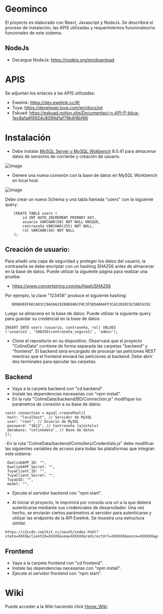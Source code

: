 # Geominco

El proyecto es elaborado con React, Javascript y NodeJs. Se describirá el proceso de instalación, las APIS utilizadas y requerimientos funcionales/no funcionales de este sistema.

## NodeJs

- Decargue NodeJs: https://nodejs.org/en/download

# APIS

Se adjuntan los enlaces a las APIS utilizadas:

- Ewelink: https://dev.ewelink.cc/#/
- Tuya: https://developer.tuya.com/en/docs/iot
- Eskuad: https://eskuad.notion.site/Documentaci-n-API-P-blica-1ec8a1a6f9924c8099d1af79b4f8bf66

# Instalación

- Debe instalar [MySQL Server y MySQL Wokbench](https://dev.mysql.com/downloads/mysql/) 8.0.41 para almacenar datos de sensores de corriente y creación de usuario.

![image](https://github.com/user-attachments/assets/892dd910-9ea4-4c2b-953e-b6a4d21e231a)

- Genere una nueva conexión con la base de datos en MySQL Workbench en local host. 

![image](https://github.com/user-attachments/assets/c66bc6a4-e884-499a-a7dd-58fc421cd9b3)
 
Debe crear un nuevo Schema y una tabla llamada "users" con la siguiente query:

```
    CREATE TABLE users (
        id INT AUTO_INCREMENT PRIMARY KEY,
        usuario VARCHAR(50) NOT NULL UNIQUE,
        contraseña VARCHAR(255) NOT NULL, 
        rol VARCHAR(50) NOT NULL
    );
```

## Creación de usuario:

Para añadir una capa de seguridad y proteger los datos del usuario, la contraseña se debe encriptar con un hashing SHA256 antes de almacenar en la base de datos. Puede utilizar la siguiente página para realizar una prueba:

- https://www.convertstring.com/es/Hash/SHA256

Por ejemplo, la clave "123456" produce el siguiente hashing:


```
   8D969EEF6ECAD3C29A3A629280E686CF0C3F5D5A86AFF3CA12020C923ADC6C92
```

Luego se almacena en la base de datos. Puede utilizar la siguiente query para guardar su credencial en la base de datos:

```
INSERT INTO users (usuario, contraseña, rol) VALUES
('usuario1', 'SHA256(contraseña_segura1)', 'admin');
```

- Clone el repositorio en su dispositivo. Observará que el proyecto "ColineData" contiene de forma separada las carpetas "backend" y "frontend". El backend será encargado de procesar las peticiones REST mientras que el frontend enviará las peticiones al backend. Debe abrir dos terminales para ejecutar las carpetas:

## Backend

- Vaya a la carpeta backend con "cd backend".
- Instale las dependencias necesarias con "npm install".
- En la ruta "ColineData/backend/BD/Connection.js" modifique los parámetros de conexión a su base de datos:

 ```
const connection = mysql.createPool({
  host: "localhost", // Servidor de MySQL
  user: "root", // Usuario de MySQL
  password: "3812", // Contraseña (ajústelo)
  database: "colinedata", // Base de datos
});
```
-En la ruta "ColineData/backend/Contollers/Credentials.js" debe modificar las siguientes variables de acceso para todas las plataformas que integran este sistema:

 ```
  EwelinkAPP_ID: "",
  EwelinkAPP_Secret: "",
  TuyaClient_ID: "",
  TuyaClient_Secret: "",
  TuyaUID: "",
  model: "",
 ```

- Ejecute el servidor backend con "npm start".

- Al iniciar el proyecto, le imprimirá por consola una url a la que deberá autenticarse mediante sus credenciales de desarrollador. Una vez hecho, se enviarán ciertos parámetros al servidor para autenticarse y utilizar las endpoints de la API Ewelink. Se muestra una estructura similar.
 ```
https://c2ccdn.coolkit.cc/oauth/index.html?state=XXXX&clientId=XXXXX&seq=XXXXXX&redirectUrl=XXXXXX&nonce=XXXXXX&grantType=authorization_code&showQRCode=false
 ```
## Frontend

- Vaya a la carpeta frontend con "cd frontend".
- Instale las dependencias necesarias con "npm install".
- Ejecute el servidor frontend con "npm start".

# Wiki

Puede acceder a la Wiki haciendo click [Home_Wiki](https://github.com/yzh02U/ColineData/wiki).
